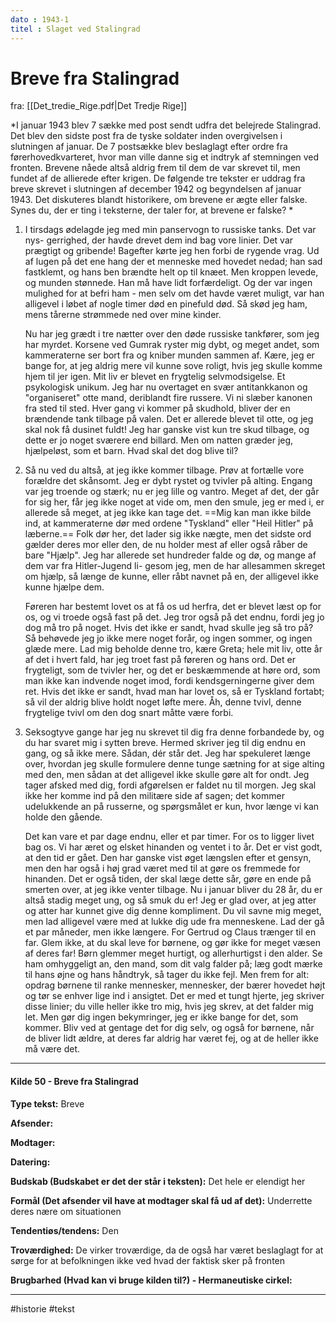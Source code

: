 ```yaml
---
dato : 1943-1
titel : Slaget ved Stalingrad
---
```



# Breve fra Stalingrad 
fra: [[Det_tredie_Rige.pdf|Det Tredje Rige]]


*I januar 1943 blev 7 sække med post sendt udfra det belejrede Stalingrad. Det blev den sidste post fra de tyske soldater inden overgivelsen i slutningen af januar. De 7 postsække blev beslaglagt efter ordre fra førerhovedkvarteret, hvor man ville danne sig et indtryk af stemningen ved fronten. Brevene nåede altså aldrig frem til dem de var skrevet til, men fundet af de allierede efter krigen. De følgende tre tekster er uddrag fra breve skrevet i slutningen af december 1942 og begyndelsen af januar 1943. Det diskuteres blandt historikere, om brevene er ægte eller falske. Synes du, der er ting i teksterne, der taler for, at brevene er falske? *

1. I tirsdags ødelagde jeg med min panservogn to russiske tanks. Det var nys- gerrighed, der havde drevet dem ind bag vore linier. Det var prægtigt og gribende! Bagefter kørte jeg hen forbi de rygende vrag. Ud af lugen på det ene hang der et menneske med hovedet nedad; han sad fastklemt, og hans ben brændte helt op til knæet. Men kroppen levede, og munden stønnede. Han må have lidt forfærdeligt. Og der var ingen mulighed for at befri ham - men selv om det havde været muligt, var han alligevel i løbet af nogle timer død en pinefuld død. Så skød jeg ham, mens tårerne strømmede ned over mine kinder. 
	
	Nu har jeg grædt i tre nætter over den døde russiske tankfører, som jeg har myrdet. Korsene ved Gumrak ryster mig dybt, og meget andet, som kammeraterne ser bort fra og kniber munden sammen af. Kære, jeg er bange for, at jeg aldrig mere vil kunne sove roligt, hvis jeg skulle komme hjem til jer igen. Mit liv er blevet en frygtelig selvmodsigelse. Et psykologisk unikum. Jeg har nu overtaget en svær antitankkanon og "organiseret" otte mand, deriblandt fire russere. Vi ni slæber kanonen fra sted til sted. Hver gang vi kommer på skudhold, bliver der en brændende tank tilbage på valen. Det er allerede blevet til otte, og jeg skal nok få dusinet fuldt! Jeg har ganske vist kun tre skud tilbage, og dette er jo noget sværere end billard. Men om natten græder jeg, hjælpeløst, som et barn. Hvad skal det dog blive til?

2. Så nu ved du altså, at jeg ikke kommer tilbage. Prøv at fortælle vore forældre det skånsomt. Jeg er dybt rystet og tvivler på alting. Engang var jeg troende og stærk; nu er jeg lille og vantro. Meget af det, der går for sig her, får jeg ikke noget at vide om, men den smule, jeg er med i, er allerede så meget, at jeg ikke kan tage det. ==Mig kan man ikke bilde ind, at kammeraterne dør med ordene "Tyskland" eller "Heil Hitler" på læberne.== Folk dør her, det lader sig ikke nægte, men det sidste ord gælder deres mor eller den, de nu holder mest af eller også råber de bare "Hjælp". Jeg har allerede set hundreder falde og dø, og mange af dem var fra Hitler-Jugend li- gesom jeg, men de har allesammen skreget om hjælp, så længe de kunne, eller råbt navnet på en, der alligevel ikke kunne hjælpe dem. 

	Føreren har bestemt lovet os at få os ud herfra, det er blevet læst op for os, og vi troede også fast på det. Jeg tror også på det endnu, fordi jeg jo dog må tro på noget. Hvis det ikke er sandt, hvad skulle jeg så tro på? Så behøvede jeg jo ikke mere noget forår, og ingen sommer, og ingen glæde mere. Lad mig beholde denne tro, kære Greta; hele mit liv, otte år af det i hvert fald, har jeg troet fast på føreren og hans ord. Det er frygteligt, som de tvivler her, og det er beskæmmende at høre ord, som man ikke kan indvende noget imod, fordi kendsgerningerne giver dem ret. Hvis det ikke er sandt, hvad man har lovet os, så er Tyskland fortabt; så vil der aldrig blive holdt noget løfte mere. Åh, denne tvivl, denne frygtelige tvivl om den dog snart måtte være forbi. 

3. Seksogtyve gange har jeg nu skrevet til dig fra denne forbandede by, og du har svaret mig i sytten breve. Hermed skriver jeg til dig endnu en gang, og så ikke mere. Sådan, dér står det. Jeg har spekuleret længe over, hvordan jeg skulle formulere denne tunge sætning for at sige alting med den, men sådan at det alligevel ikke skulle gøre alt for ondt. Jeg tager afsked med dig, fordi afgørelsen er faldet nu til morgen. Jeg skal ikke her komme ind på den militære side af sagen; det kommer udelukkende an på russerne, og spørgsmålet er kun, hvor længe vi kan holde den gående. 
 
	Det kan vare et par dage endnu, eller et par timer. For os to ligger livet bag os. Vi har æret og elsket hinanden og ventet i to år. Det er vist godt, at den tid er gået. Den har ganske vist øget længslen efter et gensyn, men den har også i høj grad været med til at gøre os fremmede for hinanden. Det er også tiden, der skal læge dette sår, gøre en ende på smerten over, at jeg ikke venter tilbage. Nu i januar bliver du 28 år, du er altså stadig meget ung, og så smuk du er! Jeg er glad over, at jeg atter og atter har kunnet give dig denne kompliment. Du vil savne mig meget, men lad alligevel være med at lukke dig ude fra menneskene. Lad der gå et par måneder, men ikke længere. For Gertrud og Claus trænger til en far. Glem ikke, at du skal leve for børnene, og gør ikke for meget væsen af deres far! Børn glemmer meget hurtigt, og allerhurtigst i den alder. Se ham omhyggeligt an, den mand, som dit valg falder på; læg godt mærke til hans øjne og hans håndtryk, så tager du ikke fejl. Men frem for alt: opdrag børnene til ranke mennesker, mennesker, der bærer hovedet højt og tør se enhver lige ind i ansigtet. Det er med et tungt hjerte, jeg skriver disse linier; du ville heller ikke tro mig, hvis jeg skrev, at det falder mig let. Men gør dig ingen bekymringer, jeg er ikke bange for det, som kommer. Bliv ved at gentage det for dig selv, og også for børnene, når de bliver lidt ældre, at deres far aldrig har været fej, og at de heller ikke må være det.
 
 
 ---
 ####  Kilde 50 - Breve fra Stalingrad

**Type tekst:** Breve

**Afsender:**

**Modtager:**

**Datering:** 

**Budskab (Budskabet er det der står i teksten):** Det hele er elendigt her

  

**Formål (Det afsender vil have at modtager skal få ud af det):** Underrette deres nære om situationen

  

**Tendentiøs/tendens:** Den

  

**Troværdighed:** De virker troværdige, da de også har været beslaglagt for at sørge for at befolkningen ikke ved hvad der faktisk sker på fronten

**Brugbarhed (Hvad kan vi bruge kilden til?) - Hermaneutiske cirkel:**

---
 
 
 #historie 
 #tekst  